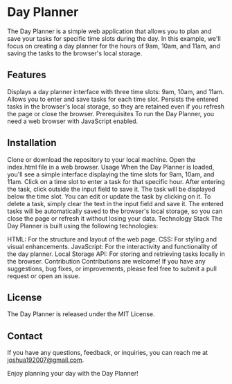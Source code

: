 # Day Planner
The Day Planner is a simple web application that allows you to plan and save your tasks for specific time slots during the day. In this example, we'll focus on creating a day planner for the hours of 9am, 10am, and 11am, and saving the tasks to the browser's local storage.

## Features
Displays a day planner interface with three time slots: 9am, 10am, and 11am.
Allows you to enter and save tasks for each time slot.
Persists the entered tasks in the browser's local storage, so they are retained even if you refresh the page or close the browser.
Prerequisites
To run the Day Planner, you need a web browser with JavaScript enabled.

## Installation
Clone or download the repository to your local machine.
Open the index.html file in a web browser.
Usage
When the Day Planner is loaded, you'll see a simple interface displaying the time slots for 9am, 10am, and 11am.
Click on a time slot to enter a task for that specific hour.
After entering the task, click outside the input field to save it.
The task will be displayed below the time slot.
You can edit or update the task by clicking on it.
To delete a task, simply clear the text in the input field and save it.
The entered tasks will be automatically saved to the browser's local storage, so you can close the page or refresh it without losing your data.
Technology Stack
The Day Planner is built using the following technologies:

HTML: For the structure and layout of the web page.
CSS: For styling and visual enhancements.
JavaScript: For the interactivity and functionality of the day planner.
Local Storage API: For storing and retrieving tasks locally in the browser.
Contribution
Contributions are welcome! If you have any suggestions, bug fixes, or improvements, please feel free to submit a pull request or open an issue.

## License
The Day Planner is released under the MIT License.

## Contact
If you have any questions, feedback, or inquiries, you can reach me at joshua192007@gmail.com.

Enjoy planning your day with the Day Planner!
